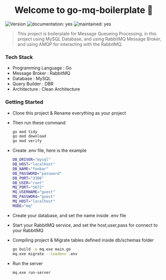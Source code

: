 <h1 align="center">Welcome to go-mq-boilerplate 👋</h1>
<p>
  <img alt="Version" src="https://img.shields.io/badge/version-1.0.0-blue.svg?cacheSeconds=2592000" />
  <img alt="documentation: yes" src="https://img.shields.io/badge/Documentation-Yes-green.svg" />
  <img alt="maintained: yes" src="https://img.shields.io/badge/Maintained-Yes-green.svg" />
</p>

>This project is boilerplate for Message Queueing Processing, in this project using MySQL Database, and using RabbitMQ Message Broker, and using AMQP for interacting with the RabbitMQ.



### Tech Stack

- Programming Language : Go
- Message Broker : RabbitMQ
- Database : MySQL
- Query Builder : DBR
- Architecture : Clean Architecture



### Getting Started

- Clone this project & Rename everything as your project

- Then run these command

  ```bash
  go mod tidy
  go mod download
  go mod verify
  ```

- Create .env file, here is the example

  ```bash
  DB_DRIVER="mysql"
  DB_HOST="localhost"
  DB_NAME="foobar"
  DB_PASSWORD="password"
  DB_PORT="3306"
  DB_USER="root"
  MQ_PORT="5672"
  MQ_USERNAME="guest"
  MQ_PASSWORd="guest"
  MQ_HOST="localhost"
  MODE="mq"
  ```

- Create your database, and set the name inside .env file

- Start your RabbitMQ service, and set the host,user,pass for connect to your RabbitMQ

- Compiling project & Migrate tables defined inside db/schemas folder

  ```bash
  go build -o mq.exe main.go
  mq.exe migrate --loadenv .env
  ```

- Run the server

  ```bash
  mq.exe run-server
  ```